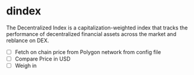 # dindex

The Decentralized Index is a capitalization-weighted index that tracks the performance of decentralized financial assets across the market and reblance on DEX.

- [ ] Fetch on chain price from Polygon network from config file
- [ ] Compare Price in USD
- [ ] Weigh in 